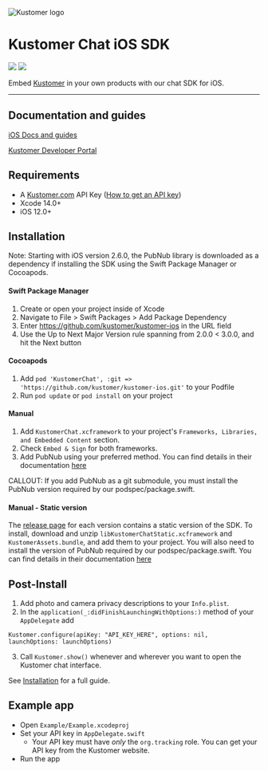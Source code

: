 <p align="left">
  <img src="https://files.readme.io/7859feb-small-Group_4.png" title="Kustomer logo" float="left" xstyle="width:356px;height:61px">
</p>

# Kustomer Chat iOS SDK

<span><img src="https://img.shields.io/cocoapods/v/KustomerChat.svg?style=flat-square"/></span>
<span><img src="https://img.shields.io/cocoapods/p/KustomerChat?style=flat-square"/></span>

Embed [Kustomer](https://www.kustomer.com/) in your own products with our chat SDK for iOS.

----------------


## Documentation and guides

[iOS Docs and guides](https://developer.kustomer.com/chat-sdk/v2-iOS/docs)

[Kustomer Developer Portal](https://developer.kustomer.com)

## Requirements

- A [Kustomer.com](https://www.kustomer.com/) API Key ([How to get an API key](https://developer.kustomer.com/chat-sdk/v2.0.4-iOS/docs/installation))
- Xcode 14.0+
- iOS 12.0+

## Installation

Note: Starting with iOS version 2.6.0, the PubNub library is downloaded as a dependency if installing the SDK using the Swift Package Manager or Cocoapods.

#### Swift Package Manager
1. Create or open your project inside of Xcode
2. Navigate to File > Swift Packages > Add Package Dependency
3. Enter https://github.com/kustomer/kustomer-ios in the URL field
4. Use the Up to Next Major Version rule spanning from 2.0.0 < 3.0.0, and hit the Next button

#### Cocoapods
1. Add `pod 'KustomerChat', :git => 'https://github.com/kustomer/kustomer-ios.git'` to your Podfile
2. Run `pod update` or `pod install` on your project

#### Manual
1. Add `KustomerChat.xcframework` to your project's `Frameworks, Libraries, and Embedded Content` section.
2. Check `Embed & Sign` for both frameworks.
3. Add PubNub using your preferred method. You can find details in their documentation [here](https://www.pubnub.com/docs/sdks/swift)

CALLOUT: If you add PubNub as a git submodule, you must install the PubNub version required by our podspec/package.swift.

#### Manual - Static version
The [release page](../../releases) for each version contains a static version of the SDK. To install, download and unzip `libKustomerChatStatic.xcframework` and `KustomerAssets.bundle`, and add them to your project. You will also need to install the version of PubNub required by our podspec/package.swift. You can find details in their documentation [here](https://www.pubnub.com/docs/sdks/swift)

## Post-Install
1. Add photo and camera privacy descriptions to your `Info.plist`.
2. In the `application(_:didFinishLaunchingWithOptions:)` method of your `AppDelegate` add
```
Kustomer.configure(apiKey: "API_KEY_HERE", options: nil, launchOptions: launchOptions)
```

3. Call `Kustomer.show()` whenever and wherever you want to open the Kustomer chat interface.

See [Installation](https://developer.kustomer.com/chat-sdk/v2.0.5-iOS/docs/installation) for a full guide.

## Example app

- Open `Example/Example.xcodeproj`
- Set your API key in `AppDelegate.swift`
  - Your API key must have *only* the `org.tracking` role. You can get your API key from the Kustomer website.
- Run the app
